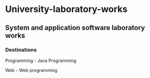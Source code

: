 # University-laboratory-works
## System and application software laboratory works
### Destinations
Programming - Java Programming

Web - Web programming
